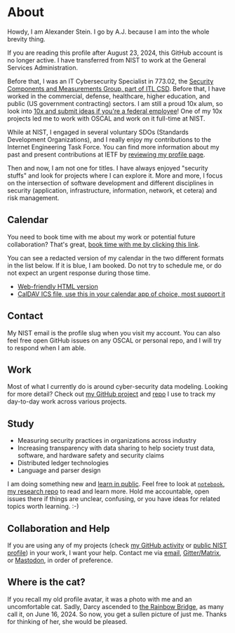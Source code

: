 <!--
**aj-stein-nist/aj-stein-nist** is a ✨ _special_ ✨ repository because its `README.md` (this file) appears on your GitHub profile.

Here are some ideas to get you started:

- 🔭 I’m currently working on ...
- 🌱 I’m currently learning ...
- 👯 I’m looking to collaborate on ...
- 🤔 I’m looking for help with ...
- 💬 Ask me about ...
- 📫 How to reach me: ...
- 😄 Pronouns: ...
- ⚡ Fun fact: ...
-->

# About

Howdy, I am Alexander Stein. I go by A.J. because I am into the whole brevity thing.

If you are reading this profile after August 23, 2024, this GitHub account is no longer active. I have transferred from NIST to work at the General Services Administration.

Before that, I was an IT Cybersecurity Specialist in 773.02, the [Security Components and Measurements Group, part of ITL CSD](https://www.nist.gov/itl/csd/security-components-and-mechanisms). Before that, I have worked in the commercial, defense, healthcare, higher education, and public (US government contracting) sectors. I am still a proud 10x alum, so look into [10x and submit ideas if you're a federal employee](https://10x.gsa.gov/process/)! One of my 10x projects led me to work with OSCAL and work on it full-time at NIST.

While at NIST, I engaged in several voluntary SDOs (Standards Development Organizations), and I really enjoy my contributions to the Internet Engineering Task Force. You can find more information about my past and present contributions at IETF by [reviewing my profile page](https://datatracker.ietf.org/person/ajstein.standards@gmail.com).

Then and now, I am not one for titles. I have always enjoyed "security stuffs" and look for projects where I can explore it. More and more, I focus on the intersection of software development and different disciplines in security (application, infrastructure, information, network, et cetera) and risk management.

## Calendar

You need to book time with me about my work or potential future collaboration? That's great, [book time with me by clicking this link](https://outlook.office.com/bookwithme/user/553a60383771471381091ed979a954f6@nist.gov?anonymous&ep=plink).

You can see a redacted version of my calendar in the two different formats in the list below. If it is blue, I am booked. Do not try to schedule me, or do not expect an urgent response during those time.

- [Web-friendly HTML version](https://outlook.office365.com/owa/calendar/553a60383771471381091ed979a954f6@nist.gov/fec1e6b5fd2545aa9fe7ff4267548ef37310489405368901641/calendar.html)
- [CalDAV ICS file, use this in your calendar app of choice, most support it](https://outlook.office365.com/owa/calendar/553a60383771471381091ed979a954f6@nist.gov/fec1e6b5fd2545aa9fe7ff4267548ef37310489405368901641/calendar.ics)

## Contact

My NIST email is the profile slug when you visit my account. You can also feel free open GitHub issues on any OSCAL or personal repo, and I will try to respond when I am able.

## Work

Most of what I currently do is around cyber-security data modeling. Looking for more detail? Check out [my GitHub project](https://github.com/users/aj-stein-nist/projects/3/views/1) and [repo](https://github.com/aj-stein-nist/okrs/) I use to track my day-to-day work across various projects.

## Study

- Measuring security practices in organizations across industry
- Increasing transparency with data sharing to help society trust data, software, and hardware safety and security claims
- Distributed ledger technologies
- Language and parser design

I am doing something new and [learn in public](https://www.swyx.io/learn-in-public/). Feel free to look at [`notebook`, my research repo](https://github.com/aj-stein-nist/notebook/blob/master/README.md) to read and learn more. Hold me accountable, open issues there if things are unclear, confusing, or you have ideas for related topics worth learning. :-)


## Collaboration and Help

If you are using any of my projects (check [my GitHub activity](https://github.com/aj-stein-nist) or [public NIST profile](https://www.nist.gov/people/alexander-stein)) in your work, I want your help. Contact me via [email](mailto:aj@nist.gov), [Gitter/Matrix](https://matrix.to/#/@aj-stein-nist-619d4e9d6da03739848b2b5a:gitter.im), or [Mastodon](https://floss.social/@ajsteinnist), in order of preference.

## Where is the cat?

If you recall my old profile avatar, it was a photo with me and an uncomfortable cat. Sadly, Darcy ascended to [the Rainbow Bridge](https://en.wikipedia.org/wiki/Rainbow_Bridge_(pets)), as many call it, on June 16, 2024. So now, you get a sullen picture of just me. Thanks for thinking of her, she would be pleased.

